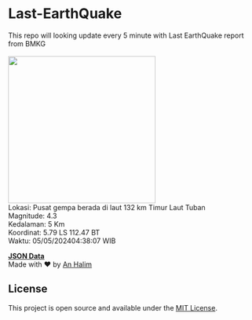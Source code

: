 # Last-EarthQuake
This repo will looking update every 5 minute with Last EarthQuake report from BMKG
<br>
<br>
<img src="https://static.bmkg.go.id/20240505043807.mmi.jpg" width="300"/>
<br>
Lokasi: Pusat gempa berada di laut 132 km Timur Laut Tuban <br>
Magnitude: 4.3 <br>
Kedalaman: 5 Km <br>
Koordinat: 5.79 LS 112.47 BT <br>
Waktu: 05/05/202404:38:07 WIB <br>

<a href="./data/data.json">**JSON Data**</a>
<br>
Made with ❤️ by <a href="https://github.com/an-halim">An Halim</a>
## License

This project is open source and available under the [MIT License](LICENSE).
